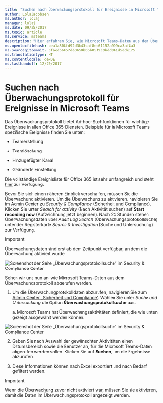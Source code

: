 ```yaml
---
title: "Suchen nach Überwachungsprotokoll für Ereignisse in Microsoft Teams"
author: LolaJacobsen
ms.author: lolaj
manager: lolaj
ms.date: 09/25/2017
ms.topic: article
ms.service: msteams
description: "Hier erfahren Sie, wie Microsoft Teams-Daten aus dem Überwachungsprotokoll abgerufen werden."
ms.openlocfilehash: bea1a808fd92d3b43caf8ee61152a999ca3af8a3
ms.sourcegitcommit: 3faedb6057da8650b06b05f9c9bdd941d5ade175
ms.translationtype: HT
ms.contentlocale: de-DE
ms.lasthandoff: 12/20/2017
---
```

<a name="search-the-audit-log-for-events-in-microsoft-teams"></a>Suchen nach Überwachungsprotokoll für Ereignisse in Microsoft Teams
==================================================

Das Überwachungsprotokoll bietet Ad-hoc-Suchfunktionen für wichtige Ereignisse in allen Office 365-Diensten. Beispiele für in Microsoft Teams spezifische Ereignisse finden Sie unten:

-   Teamerstellung

-   Teamlöschung

-   Hinzugefügter Kanal

-   Geänderte Einstellung

Die vollständige Ereignisliste für Office 365 ist sehr umfangreich und steht [hier](https://support.office.com/en-us/article/Search-the-audit-log-in-the-Office-365-Security-Compliance-Center-0d4d0f35-390b-4518-800e-0c7ec95e946c?ui=en-US&rs=en-US&ad=US#ID0EABAAA=Audited_activities) zur Verfügung.

Bevor Sie sich einen näheren Einblick verschaffen, müssen Sie die Überwachung aktivieren. Um die Überwachung zu aktivieren, navigieren Sie im Admin Center zu *Security & Compliance* (Sicherheit und Compliance). Klicken Sie unter *Search for activity* (Nach Aktivität suchen) auf **Start recording now** (Aufzeichnung jetzt beginnen). Nach 24 Stunden stehen Überwachungsdaten über *Audit Log Search* (Überwachungsprotokollsuche) unter der Registerkarte *Search & Investigation* (Suche und Untersuchung) zur Verfügung.


> [!IMPORTANT]
> Überwachungsdaten sind erst ab dem Zeitpunkt verfügbar, an dem die Überwachung aktiviert wurde.



![Screenshot der Seite „Überwachungsprotokollsuche“ im Security & Compliance Center](media/Search_the_audit_log_for_events_in_Microsoft_Teams_image2.png)

Sehen wir uns nun an, wie Microsoft Teams-Daten aus dem Überwachungsprotokoll abgerufen werden.

1.  Um die Überwachungprotokolldaten abzurufen, navigieren Sie zum [Admin Center „Sicherheit und Compliance“](https://go.microsoft.com/fwlink/?linkid=855775). Wählen Sie unter *Suche und Untersuchung* die Option **Überwachungsprotokollsuche** aus.

    a. Microsoft Teams hat Überwachungsaktivitäten definiert, die wie unten gezeigt ausgewählt werden können.

![Screenshot der Seite „Überwachungsprotokollsuche“ im Security & Compliance Center](media/Search_the_audit_log_for_events_in_Microsoft_Teams_image3.png)

2.  Geben Sie nach Auswahl der gewünschten Aktivitäten einen Datumsbereich sowie die Benutzer an, für die Microsoft Teams-Daten abgerufen werden sollen. Klicken Sie auf **Suchen**, um die Ergebnisse abzurufen.

3.  Diese Informationen können nach Excel exportiert und nach Bedarf gefiltert werden.


> [!IMPORTANT]
> Wenn die Überwachung zuvor nicht aktiviert war, müssen Sie sie aktivieren, damit die Daten im Überwachungsprotokoll angezeigt werden.


